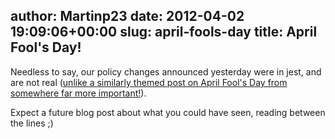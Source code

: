 author: Martinp23
date: 2012-04-02 19:09:06+00:00
slug: april-fools-day
title: April Fool's Day!
---

Needless to say, our policy changes announced yesterday were in jest, and are not real ([unlike a similarly themed post on April Fool's Day from somewhere far more important!](http://www.bbc.co.uk/news/uk-politics-17576745)). 

Expect a future blog post about what you could have seen, reading between the lines ;)

